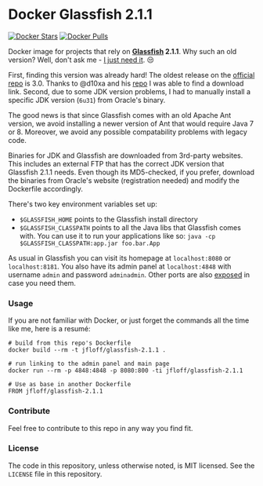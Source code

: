 # Docker Glassfish 2.1.1

[![Docker Stars](https://img.shields.io/docker/stars/jfloff/docker-glassfish-2.1.1.svg)][hub]
[![Docker Pulls](https://img.shields.io/docker/pulls/jfloff/docker-glassfish-2.1.1.svg)][hub]

[hub]: https://hub.docker.com/r/jfloff/docker-glassfish-2.1.1/

Docker image for projects that rely on **[Glassfish](https://javaee.github.io/glassfish/) 2.1.1**. Why such an old version? Well, don't ask me - [I just need it](https://github.com/jfloff/docker-mrubis). :unamused:

First, finding this version was already hard! The oldest release on the [official repo](https://github.com/javaee/glassfish/releases) is 3.0. Thanks to @d10xa and his [repo](https://github.com/d10xa/docker-glassfish-2.1.1) I was able to find a download link. Second, due to some JDK version problems, I had to manually install a specific JDK version (`6u31`) from Oracle's binary.

The good news is that since Glassfish comes with an old Apache Ant version, we avoid installing a newer version of Ant that would require Java 7 or 8. Moreover, we avoid any possible compatability problems with legacy code.

Binaries for JDK and Glassfish are downloaded from 3rd-party websites. This includes an external FTP that has the correct JDK version that Glassfish 2.1.1 needs. Even though its MD5-checked, if you prefer, download the binaries from Oracle's website (registration needed) and modify the Dockerfile accordingly.

There's two key environment variables set up:
- `$GLASSFISH_HOME` points to the Glassfish install directory
- `$GLASSFISH_CLASSPATH` points to all the Java libs that Glassfish comes with. You can use it to run your applications like so: `java -cp $GLASSFISH_CLASSPATH:app.jar foo.bar.App`

As usual in Glassfish you can visit its homepage at `localhost:8080` or `localhost:8181`. You also have its admin panel at `localhost:4848` with username `admin` and password `adminadmin`. Other ports are also [exposed](Dockerfile#L91) in case you need them.

### Usage
If you are not familiar with Docker, or just forget the commands all the time like me, here is a resumé:
```
# build from this repo's Dockerfile
docker build --rm -t jfloff/glassfish-2.1.1 .

# run linking to the admin panel and main page
docker run --rm -p 4848:4848 -p 8080:800 -ti jfloff/glassfish-2.1.1

# Use as base in another Dockerfile
FROM jfloff/glassfish-2.1.1
```

### Contribute
Feel free to contribute to this repo in any way you find fit.

### License
The code in this repository, unless otherwise noted, is MIT licensed. See the `LICENSE` file in this repository.
